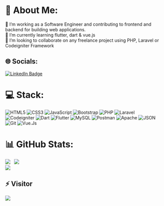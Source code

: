 # 💫 About Me:
🔭 I’m working as a Software Engineer and contributing to frontend and backend for building web applications.
<br>
🌱 I’m currently learning flutter, dart & vue.js
<br>
👯 I’m looking to collaborate on any freelance project using PHP, Laravel or Codeigniter Framework

## 🌐 Socials:
<div id="badges">
  <a href="https://www.linkedin.com/in/fahmy-izwan" target="_blank">
    <img src="https://img.shields.io/badge/LinkedIn-blue?style=for-the-badge&logo=linkedin&logoColor=white" alt="LinkedIn Badge"/>
  </a>
</div>

# 💻 Stack:
![HTML5](https://img.shields.io/badge/html5-%23E34F26.svg?style=for-the-badge&logo=html5&logoColor=white)
![CSS3](https://img.shields.io/badge/css3-%231572B6.svg?style=for-the-badge&logo=css3&logoColor=white)
![JavaScript](https://img.shields.io/badge/javascript-%23323330.svg?style=for-the-badge&logo=javascript&logoColor=%23F7DF1E)
![Bootstrap](https://img.shields.io/badge/bootstrap-%23563D7C.svg?style=for-the-badge&logo=bootstrap&logoColor=white)
![PHP](https://img.shields.io/badge/php-%23777BB4.svg?style=for-the-badge&logo=php&logoColor=white)
![Laravel](https://img.shields.io/badge/laravel-%23FF2D20.svg?style=for-the-badge&logo=laravel&logoColor=white)
![Codeigniter](https://img.shields.io/badge/codeigniter-%23EB8E25.svg?style=for-the-badge&logo=codeigniter&logoColor=white)
![Dart](https://img.shields.io/badge/dart-%230175C2.svg?style=for-the-badge&logo=dart&logoColor=white)
![Flutter](https://img.shields.io/badge/Flutter-%2302569B.svg?style=for-the-badge&logo=Flutter&logoColor=white)
![MySQL](https://img.shields.io/badge/mysql-%2300f.svg?style=for-the-badge&logo=mysql&logoColor=white)
![Postman](https://img.shields.io/badge/Postman-%23FF6C37.svg?style=for-the-badge&logo=postman&logoColor=white)
![Apache](https://img.shields.io/badge/apache-%23D42029.svg?style=for-the-badge&logo=apache&logoColor=white)
![JSON](https://img.shields.io/badge/JSON-%230082.svg?style=for-the-badge&logo=json&logoColor=white)
![Git](https://img.shields.io/badge/git-%2331A8FF.svg?style=for-the-badge&logo=git&logoColor=white)
![Vue.Js](https://img.shields.io/badge/vuejs-%2338B2AC.svg?style=for-the-badge&logo=vue.js&logoColor=white)

# 📊 GitHub Stats:
![](https://github-readme-stats.vercel.app/api?username=faizzul95&theme=synthwave&hide_border=false&include_all_commits=true&count_private=false) &nbsp;
![](https://github-readme-streak-stats.herokuapp.com/?user=faizzul95&theme=synthwave&hide_border=false)<br/>
![](https://github-readme-stats.vercel.app/api/top-langs/?username=faizzul95&theme=synthwave&hide_border=false&include_all_commits=true&count_private=false&layout=compact)

## ⚡ Visitor
[![](https://visitcount.itsvg.in/api?id=faizzul95&icon=6&color=0)](https://visitcount.itsvg.in)
